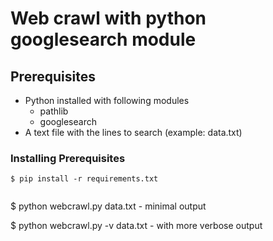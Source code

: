 # Web crawl with python googlesearch module

## Prerequisites

- Python installed with following modules
	- pathlib
	- googlesearch
- A text file with the lines to search (example: data.txt) 

### Installing Prerequisites
```
$ pip install -r requirements.txt


```
$ python webcrawl.py data.txt - minimal output

$ python webcrawl.py -v data.txt - with more verbose output

